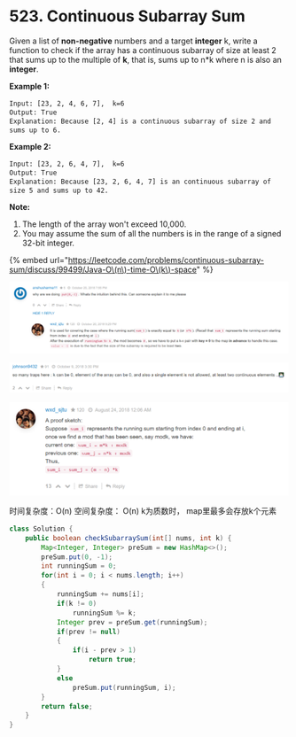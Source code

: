 # 523. Continuous Subarray Sum



Given a list of **non-negative** numbers and a target **integer** k, write a function to check if the array has a continuous subarray of size at least 2 that sums up to the multiple of **k**, that is, sums up to n\*k where n is also an **integer**.

**Example 1:**  


```text
Input: [23, 2, 4, 6, 7],  k=6
Output: True
Explanation: Because [2, 4] is a continuous subarray of size 2 and sums up to 6.
```

**Example 2:**  


```text
Input: [23, 2, 6, 4, 7],  k=6
Output: True
Explanation: Because [23, 2, 6, 4, 7] is an continuous subarray of size 5 and sums up to 42.
```

**Note:**  


1. The length of the array won't exceed 10,000.
2. You may assume the sum of all the numbers is in the range of a signed 32-bit integer.

{% embed url="https://leetcode.com/problems/continuous-subarray-sum/discuss/99499/Java-O\(n\)-time-O\(k\)-space" %}

![](../.gitbook/assets/image%20%2810%29.png)

![](../.gitbook/assets/image%20%288%29.png)

![](../.gitbook/assets/image%20%282%29.png)

时间复杂度：O\(n\)  空间复杂度： O\(n\) k为质数时， map里最多会存放k个元素

```java
class Solution {
    public boolean checkSubarraySum(int[] nums, int k) {
        Map<Integer, Integer> preSum = new HashMap<>();
        preSum.put(0, -1);
        int runningSum = 0;
        for(int i = 0; i < nums.length; i++)
        {
            runningSum += nums[i];
            if(k != 0)
                runningSum %= k;
            Integer prev = preSum.get(runningSum);
            if(prev != null)
            {
                if(i - prev > 1)
                    return true;
            }
            else
                preSum.put(runningSum, i);
        }
        return false;
    }
}
```



